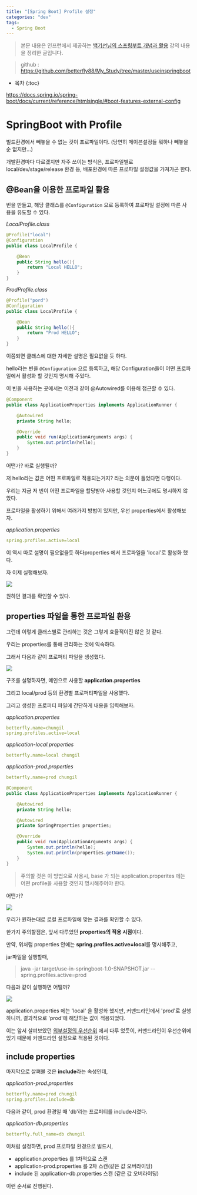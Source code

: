 ```yaml
---
title: "[Spring Boot] Profile 설정"
categories: "dev"
tags:
  - Spring Boot
---
```


> 본문 내용은 인프런에서 제공하는 [백기선님의 스프링부트 개념과 활용](https://www.inflearn.com/course/%EC%8A%A4%ED%94%84%EB%A7%81%EB%B6%80%ED%8A%B8/) 강의 내용을 정리한 글입니다.

> github : https://github.com/betterfly88/My_Study/tree/master/useinspringboot

* 목차
{:toc}

https://docs.spring.io/spring-boot/docs/current/reference/htmlsingle/#boot-features-external-config

# SpringBoot with Profile

빌드환경에서 빼놓을 수 없는 것이 프로파일이다. (당연히 메이븐설정들 뭐하나 빼놓을 순 없지만...)

개발환경마다 다르겠지만 자주 쓰이는 방식은, 프로파일별로 local/dev/stage/release 환경 등, 배포환경에 따른 프로파일 설정값을 가져가곤 한다.

## @Bean을 이용한 프로파일 활용

빈을 만들고, 해당 클래스를 `@Configuration` 으로 등록하여 프로파일 설정에 따른 사용을 유도할 수 있다.

*LocalProfile.class*

~~~java
@Profile("local")
@Configuration
public class LocalProfile {

    @Bean
    public String hello(){
        return "Local HELLO";
    }
}
~~~

*ProdProfile.class*

~~~java
@Profile("pord")
@Configuration
public class LocalProfile {

    @Bean
    public String hello(){
        return "Prod HELLO";
    }
}
~~~

이쯤되면 클래스에 대한 자세한 설명은 필요없을 듯 하다.

hello라는 빈을 `@Configuration` 으로 등록하고, 해당 Configuration들이 어떤 프로파일에서 활성화 할 것인지 명시해 주었다.

이 빈을 사용하는 곳에서는 이전과 같이 @Autowired를 이용해 접근할 수 있다.

~~~java
@Component
public class ApplicationProperties implements ApplicationRunner {

    @Autowired
    private String hello;

    @Override
    public void run(ApplicationArguments args) {
        System.out.println(hello);
    }
}
~~~

어떤가? 바로 실행될까?

저 hello라는 값은 어떤 프로파일로 적용되는거지? 라는 의문이 들었다면 다행이다.

우리는 지금 저 빈이 어떤 프로파일을 할당받아 사용할 것인지 어느곳에도 명시하지 않았다.

프로파일을 활성하기 위해서 여러가지 방법이 있지만, 우선 properties에서 활성해보자.

*application.properties*

```yaml
spring.profiles.active=local
```

이 역시 따로 설명이 필요없을듯 하다properties 에서 프로파일을 'local'로 활성화 했다.

자 이제 실행해보자.

![](/assets/images/study/dev/2019/springboot/10_local_hello.png)

원하던 결과를 확인할 수 있다.

## properties 파일을 통한 프로파일 환용

그런데 이렇게 클래스별로 관리하는 것은 그렇게 효율적이진 않은 것 같다.

우리는 properties를 통해 관리하는 것에 익숙하다.

그래서 다음과 같이 프로퍼티 파일을 생성했다.

![](/assets/images/study/dev/2019/springboot/10_props.png)

구조를 설명하자면, 메인으로 사용할 **application.properties** 

그리고 local/prod 등의 환경별 프로퍼티파일을 사용했다.

그리고 생성한 프로퍼티 파일에 간단하게 내용을 입력해보자.

*application.properties*

```yaml
betterfly.name=chungil
spring.profiles.active=local
```

*application-local.properties*

```yaml
betterfly.name=local chungil
```

*application-prod.properties*

```yaml
betterfly.name=prod chungil
```

~~~java
@Component
public class ApplicationProperties implements ApplicationRunner {

    @Autowired
    private String hello;

    @Autowired
    private SpringProperties properties;

    @Override
    public void run(ApplicationArguments args) {
        System.out.println(hello);
        System.out.println(properties.getName());
    }
}
~~~

> 주의할 것은 이 방법으로 사용시, base 가 되는 application.properites 에는 어떤 profile을 사용할 것인지 명시해주어야 한다.

어떤가?

![](/assets/images/study/dev/2019/springboot/10_local_hello_props.png)

우리가 원하는대로 로컬 프로파일에 맞는 결과를 확인할 수 있다.

한가지 주의할점은, 앞서 다루었던 **properties의 적용 시점**이다.

만약, 위처럼 properties 안에는 **spring.profiles.active=local**를 명시해주고,

jar파일을 실행할때, 

> java -jar target/use-in-springboot-1.0-SNAPSHOT.jar --spring.profiles.active=prod

다음과 같이 실행하면 어떨까?

![](/assets/images/study/dev/2019/springboot/10_prod_out.png)

application.properties 에는 'local' 을 활성화 했지만, 커맨드라인에서 'prod'로 실행하니까, 결과적으로 'prod'에 해당하는 값이 적용되었다.

이는 앞서 살펴보았던 [외부설정의 우선순위](http://better-dev.netlify.com/dev/spring_9/#%EC%99%B8%EB%B6%80-%EC%84%A4%EC%A0%95-%EC%9A%B0%EC%84%A0-%EC%88%9C%EC%9C%84) 에서 다루 었듯이, 커맨드라인이 우선순위에 있기 때문에 커맨드라인 설정으로 적용된 것이다.

## include properties

마지막으로 살펴볼 것은 **include**라는 속성인데,

*application-prod.properties*

```yaml
betterfly.name=prod chungil
spring.profiles.include=db
```

다음과 같이, prod 환경일 때 'db'라는 프로퍼티를 include시켰다.

*application-db.properties*

```yaml
betterfly.full_name=db chungil
```

이처럼 설정하면, prod 프로파일 환경으로 빌드시, 

- application.properties 를 1차적으로 스캔
- application-prod.properties 를 2차 스캔(같은 값 오버라이딩)
- include 된 application-db.properties 스캔 (같은 값 오버라이딩)

이런 순서로 진행된다.